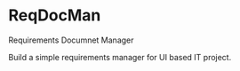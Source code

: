 # ReqDocMan
Requirements Documnet Manager

Build a simple requirements manager for UI based IT project. 
